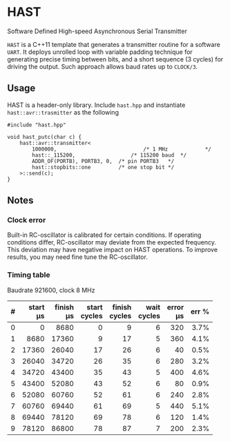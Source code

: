 # HAST
Software Defined High-speed Asynchronous Serial Transmitter

`HAST` is a C++11 template that generates a transmitter routine for a software `UART`.
It deploys unrolled loop with variable padding technique for generating precise timing between bits, and a short sequence (3 cycles) for driving the output. Such approach allows baud rates up to `CLOCK/3`.


## Usage
HAST is a header-only library. Include `hast.hpp` and instantiate `hast::avr::trasmitter` as the following

```
#include "hast.hpp"

void hast_putc(char c) {
	hast::avr::transmitter<
		1000000,							/* 1 MHz			*/
		hast::_115200,					/* 115200 baud	*/
		ADDR_OF(PORTB), PORTB3, 0,	/* pin PORTB3	*/
		hast::stopbits::one			/* one stop bit	*/ 
	>::send(c);
}
```

## Notes

### Clock error

Built-in RC-oscillator is calibrated for certain conditions. If operating conditions differ, RC-oscillator may deviate from the expected frequency. This deviation may have negative impact on HAST operations. To improve results, you may need fine tune the RC-oscillator.

### Timing table
Baudrate 921600, clock  8 MHz

|# | start<br>μs | finish<br>μs | start<br>cycles| finish<br>cycles | wait<br>cycles | error<br>μs|  err % |
|--|--------:|--------:|------:|------:|-----:|-----:|------:|
|0 |       0 |    8680 |     0 |     9 |    6 |  320 |  3.7% |
|1 |    8680 |   17360 |     9 |    17 |    5 |  360 |  4.1% |
|2 |   17360 |   26040 |    17 |    26 |    6 |   40 |  0.5% |
|3 |   26040 |   34720 |    26 |    35 |    6 |  280 |  3.2% |
|4 |   34720 |   43400 |    35 |    43 |    5 |  400 |  4.6% |
|5 |   43400 |   52080 |    43 |    52 |    6 |   80 |  0.9% |
|6 |   52080 |   60760 |    52 |    61 |    6 |  240 |  2.8% |
|7 |   60760 |   69440 |    61 |    69 |    5 |  440 |  5.1% |
|8 |   69440 |   78120 |    69 |    78 |    6 |  120 |  1.4% |
|9 |   78120 |   86800 |    78 |    87 |    7 |  200 |  2.3% |
